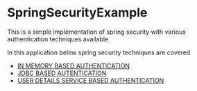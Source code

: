 # SpringSecurityExample

This is a simple implementation of spring security with various authentication techniques available


In this application below spring security techniques are covered
- [IN MEMORY BASED AUTHENTICATION](SpringSecurityExample/src/main/java/com/example/security/configuration/InMemoryAuthSecurityConfig.java)
- [JDBC BASED AUTENTICATION](SpringSecurityExample/src/main/java/com/example/security/configuration/JdbcAuthSecurityConfig.java)
- [USER DETAILS SERVICE BASED AUTHENTICATION](SpringSecurityExample/src/main/java/com/example/security/configuration/UserDetailsServiceAuthSecurityConfig.java)
